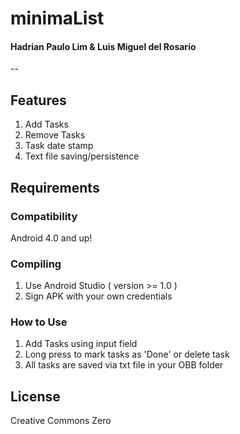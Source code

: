 # minimaList

#### Hadrian Paulo Lim & Luis Miguel del Rosario

--
## Features
1. Add Tasks
2. Remove Tasks
3. Task date stamp
4. Text file saving/persistence

## Requirements
### Compatibility
Android 4.0 and up!
### Compiling
1) Use Android Studio ( version >= 1.0 )
2) Sign APK with your own credentials

### How to Use
1. Add Tasks using input field
2. Long press to mark tasks as 'Done' or delete task
3. All tasks are saved via txt file in your OBB folder

## License
Creative Commons Zero